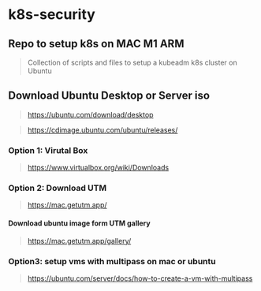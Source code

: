 # k8s-security

## Repo to setup k8s on MAC M1 ARM
> Collection of scripts and files to setup a kubeadm k8s cluster on Ubuntu

## Download Ubuntu Desktop or Server iso
> https://ubuntu.com/download/desktop

> https://cdimage.ubuntu.com/ubuntu/releases/

### Option 1: Virutal Box
> https://www.virtualbox.org/wiki/Downloads

### Option 2: Download UTM
> https://mac.getutm.app/

#### Download ubuntu image form UTM gallery
> https://mac.getutm.app/gallery/


### Option3: setup vms with multipass on mac or ubuntu
> https://ubuntu.com/server/docs/how-to-create-a-vm-with-multipass
